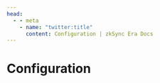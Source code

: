 ```yaml
---
head:
  - - meta
    - name: "twitter:title"
      content: Configuration | zkSync Era Docs
---
```


# Configuration
